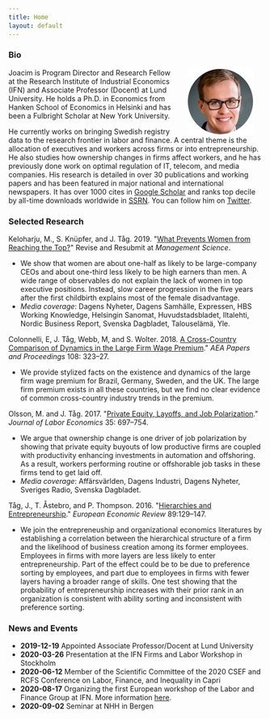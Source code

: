 ```yaml
---
title: Home
layout: default
---
```


### Bio
<img src="/assets/pictures/joacim_round.jpg" align="right" hspace="20">Joacim is Program Director and Research Fellow at the Research Institute of Industrial Economics (IFN) and Associate Professor (Docent) at Lund University. He holds a Ph.D. in Economics from Hanken School of Economics in Helsinki and has been a Fulbright Scholar at New York University.

He currently works on bringing Swedish registry data to the research frontier in labor and finance. A central theme is the allocation of executives and workers across firms or into entrepreneurship. He also studies how ownership changes in firms affect workers, and he has previously done work on optimal regulation of IT, telecom, and media companies. His research is detailed in over 30 publications and working papers and has been featured in major national and international newspapers. It has over 1000 cites in [Google Scholar](http://scholar.google.com/citations?user=Q0dCshQAAAAJ&amp;hl=en) and ranks top decile by all-time downloads worldwide in [SSRN](https://papers.ssrn.com/sol3/cf_dev/AbsByAuth.cfm?per_id=397712). You can follow him on [Twitter](https://twitter.com/joacimtag).

### Selected Research

Keloharju, M., S. Knüpfer, and J. Tåg. 2019. "<a href="https://ssrn.com/abstract=2730207" target="_blank" rel="noopener noreferrer">What Prevents Women from Reaching the Top?</a>" Revise and Resubmit at <em>Management Science</em>.
* We show that women are about one-half as likely to be large-company CEOs and about one-third less likely to be high earners than men. A wide range of observables do not explain the lack of women in top executive positions. Instead, slow career progression in the five years after the first childbirth explains most of the female disadvantage. 
* <em>Media coverage</em>: Dagens Nyheter, Dagens Samhälle, Expressen, HBS Working Knowledge, Helsingin Sanomat, Huvudstadsbladet, Iltalehti, Nordic Business Report, Svenska Dagbladet, Talouselämä, Yle.

Colonnelli, E, J. Tåg, Webb, M, and S. Wolter. 2018. <a href="https://www.aeaweb.org/articles?id=10.1257/pandp.20181067" target="_blank" rel="noopener noreferrer">A Cross-Country Comparison of Dynamics in the Large Firm Wage Premium</a>." <em>AEA Papers and Proceedings</em> 108: 323–27.
* We provide stylized facts on the existence and dynamics of the large firm wage premium for Brazil, Germany, Sweden, and the UK. The large firm premium exists in all these countries, but we find no clear evidence of common cross-country industry trends in the premium. 

Olsson, M. and J. Tåg. 2017. "<a href="https://doi.org/10.1086/690712" target="_blank" rel="noopener noreferrer">Private Equity, Layoffs, and Job Polarization</a>." <em>Journal of Labor Economics</em> 35: 697–754.
* We argue that ownership change is one driver of job polarization by showing that private equity buyouts of low productive firms are coupled with productivity enhancing investments in automation and offshoring. As a result, workers performing routine or offshorable job tasks in these firms tend to get laid off. 
* <em>Media coverage</em>: Affärsvärlden, Dagens Industri, Dagens Nyheter, Sveriges Radio, Svenska Dagbladet.

Tåg, J., T. Åstebro, and P. Thompson. 2016. "<a href="http://dx.doi.org/10.1016/j.euroecorev.2016.06.007" target="_blank" rel="noopener noreferrer">Hierarchies and Entrepreneurship</a>." <em>European Economic Review</em> 89:129–147.
* We join the entrepreneuship and organizational economics literatures by establishing a correlation between the hierarchical structure of a firm and the likelihood of business creation among its former employees. Employees in firms with more layers are less likely to enter entrepreneurship. Part of the effect could be to be due to preference sorting by employees, and part due to employees in firms with fewer layers having a broader range of skills. One test showing that the probability of entrepreneurship increases with their prior rank in an organization is consistent with ability sorting and inconsistent with preference sorting.

### News and Events
* **2019-12-19** Appointed Associate Professor/Docent at Lund University
* **2020-03-26** Presentation at the IFN Firms and Labor Workshop in Stockholm
* **2020-06-12** Member of the Scientific Committee of the 2020 CSEF and RCFS Conference on Labor, Finance, and Inequality in Capri
* **2020-08-17** Organizing the first European workshop of the Labor and Finance Group at IFN. More information [here](https://www.ifn.se/eng/events/conferences-courses/lfg).
* **2020-09-02** Seminar at NHH in Bergen
